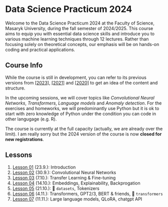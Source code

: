# Data Science Practicum 2024

Welcome to the Data Science Practicum 2024 at the Faculty of Science, Masaryk University, during the fall semester of 2024/2025. This course aims to equip you with essential data science skills and introduce you to various machine learning techniques through 12 lectures. Rather than focusing solely on theoretical concepts, our emphasis will be on hands-on coding and practical applications.

## Course Info

While the course is still in development, you can refer to its previous versions from [[2023]](https://github.com/simecek/dspracticum2023), [[2021]](https://github.com/simecek/dspracticum2021) and [[2020]](https://github.com/simecek/dspracticum2020) to get an idea of the content and structure.

In the upcoming sessions, we will cover topics like *Convolutional Neural Networks*, *Transformers*, *Language models* and *Anomaly detection*. For the exercises and homeworks, we will predominantly use Python but it is ok to start with zero knowledge of Python under the condition you can code in other langugage (e.g. R).

The course is currently at the full capacity (actually, we are already over the limit). I am really sorry but the 2024 version of the course is now **closed for new registrations**.

## Lessons

  1. [Lesson 01](lesson01/) (23.9.): Introduction
  1. [Lesson 02](lesson02/) (30.9.): Convolutional Neural Networks
  1. [Lesson 03](lesson03/) (7.10.): Transfer Learning & Fine-tuning
  1. [Lesson 04](lesson04/) (14.10.): Embeddings, Explainability, Backprogation
  1. [Lesson 05](lesson05/) (21.10.): 🤗 `datasets`, Tokenizers
  1. [Lesson 06](lesson06/) (4.11.): Transformers, GPT2/3, BERT & friends, 🤗 `transformers`
  1. [Lesson 07](lesson06/) (11.11.): Large language models, QLoRA, chatgpt API